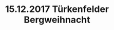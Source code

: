 ---
layout: photo_set
title: 15.12.2017 Türkenfelder Bergweihnacht
description: "Fotos vom 15.12.2017 Türkenfelder Bergweihnacht."

photos:
    set: 2017/turkenfeld/turkenfeld
    size: 19
---